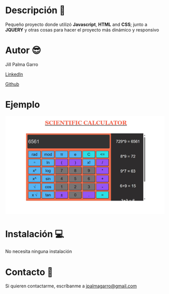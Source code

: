 # Descripción 🌴
Pequeño proyecto donde utilizó **Javascript**, **HTML** and **CSS**; junto a **JQUERY** y otras cosas para hacer el proyecto más dinámico y responsivo

# Autor 😎
Jill Palma Garro

[LinkedIn](https://www.linkedin.com/in/jillpg) 

[Github](https://github.com/JPG24)

# Ejemplo

![Photo](photo_web.jpg) 

# Instalación 💻
No necesita ninguna instalación

# Contacto 📩
Si quieren contactarme, escríbanme a jpalmagarro@gmail.com




